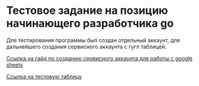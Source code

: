 Тестовое задание на позицию начинающего разработчика go
==================================

Для тестирования программы был создан отдельный аккаунт, для дальнейшего создания сервисного аккаунта с гугл таблицей.

[Ссылка на гайд по созданию сервисного аккаунта для работы с google sheets](https://developers.google.com/identity/protocols/oauth2/service-account?hl=ru)

[Ссылка на тестовую таблицу](https://docs.google.com/spreadsheets/d/12H-u2U-BkFv57xYEijDjN8Pvk7X4aW3HBbJZjNB2JP0/edit#gid=0)